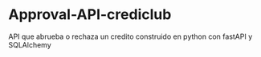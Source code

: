# Approval-API-crediclub
API que abrueba o rechaza un credito construido en python con fastAPI y SQLAlchemy
